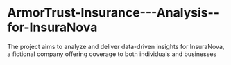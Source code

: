 # ArmorTrust-Insurance---Analysis--for-InsuraNova
The project aims to analyze and deliver data-driven insights for InsuraNova, a fictional company offering coverage to both individuals and businesses
